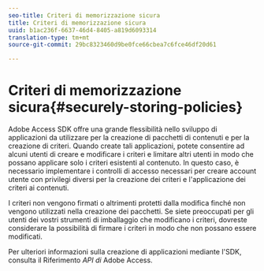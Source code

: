 ```yaml
---
seo-title: Criteri di memorizzazione sicura
title: Criteri di memorizzazione sicura
uuid: b1ac236f-6637-46d4-8405-a819d6093314
translation-type: tm+mt
source-git-commit: 29bc8323460d9be0fce66cbea7c6fce46df20d61

---
```



# Criteri di memorizzazione sicura{#securely-storing-policies}

Adobe Access SDK offre una grande flessibilità nello sviluppo di applicazioni da utilizzare per la creazione di pacchetti di contenuti e per la creazione di criteri. Quando create tali applicazioni, potete consentire ad alcuni utenti di creare e modificare i criteri e limitare altri utenti in modo che possano applicare solo i criteri esistenti al contenuto. In questo caso, è necessario implementare i controlli di accesso necessari per creare account utente con privilegi diversi per la creazione dei criteri e l&#39;applicazione dei criteri ai contenuti.

I criteri non vengono firmati o altrimenti protetti dalla modifica finché non vengono utilizzati nella creazione dei pacchetti. Se siete preoccupati per gli utenti dei vostri strumenti di imballaggio che modificano i criteri, dovreste considerare la possibilità di firmare i criteri in modo che non possano essere modificati.

Per ulteriori informazioni sulla creazione di applicazioni mediante l&#39;SDK, consulta il Riferimento *API di* Adobe Access.
